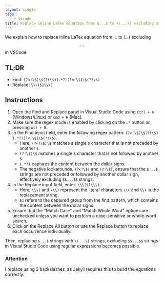 ```yaml
---
layout: single
tags:
    - vscode
title: Replace inline LaTex equation from $...$ to \(...\) excluding $$...$$ in VSCode
---
```


We explain how to replace inline LaTex equation from $...$ to \(...\) excluding $$...$$ in VSCode.

## TL;DR

- Find: `(?<!\$)\$(?!\$)(.*?)(?<!\$)\$(?!\$)`
- Replace: `\\\($1\\\)`

## Instructions

1. Open the Find and Replace panel in Visual Studio Code using `Ctrl + H` (Windows/Linux) or `Cmd + H` (Mac).
2. Make sure the regex mode is enabled by clicking on the `.*` button or pressing `Alt + R`.
3. In the Find input field, enter the following regex pattern: `(?<!\$)\$(?!\$)(.*?)(?<!\$)\$(?!\$)`.
   - Here, `(?<!\$)\$` matches a single `$` character that is not preceded by another `$`.
   - `(?!\$)\$` matches a single `$` character that is not followed by another `$`.
   - `(.*?)` captures the content between the dollar signs.
   - The negative lookarounds, `(?<!\$)` and `(?!\$)`, ensure that the `$...$` strings are not preceded or followed by another dollar sign, effectively excluding `$$...$$` strings.
4. In the Replace input field, enter: `\\\($1\\\)`.
   - Here, `\\\(` and `\\\)` represent the literal characters `\\(` and `\\)` in the replacement string.
   - `$1` refers to the captured group from the find pattern, which contains the content between the dollar signs.
5. Ensure that the "Match Case" and "Match Whole Word" options are unchecked unless you want to perform a case-sensitive or whole-word search.
6. Click on the Replace All button or use the Replace button to replace each occurrence individually.

Then, replacing `$...$` strings with `\(...\)` strings, excluding `$$...$$` strings in Visual Studio Code using regular expressions becomes possible.

### Attention

I replace using 3 backslashes, as Jekyll requires this to build the equations correctly.